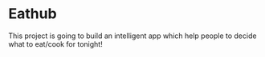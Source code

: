 # Eathub

This project is going to build an intelligent app which help people to decide what to eat/cook for tonight!

